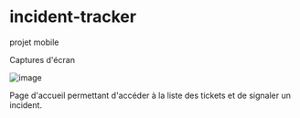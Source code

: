 # incident-tracker
projet mobile

Captures d'écran

![image](https://user-images.githubusercontent.com/101574941/175139855-230924e4-574d-4e82-a09b-c0d1c5cb3c76.png)

Page d'accueil permettant d'accéder à la liste des tickets et de signaler un incident.
